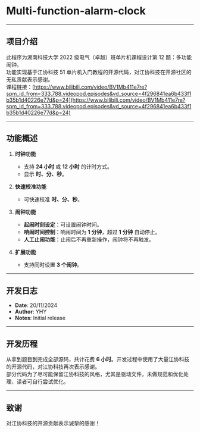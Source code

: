 # Multi-function-alarm-clock

---

## 项目介绍

此程序为湖南科技大学 2022 级电气（卓越）班单片机课程设计第 12 题：多功能闹钟。  
功能实现基于江协科技 51 单片机入门教程的开源代码，对江协科技在开源社区的无私贡献表示感谢。  
课程链接：[https://www.bilibili.com/video/BV1Mb411e7re?spm_id_from=333.788.videopod.episodes&vd_source=4f296841ea6b433f1b35b1d40226e77d&p=24](https://www.bilibili.com/video/BV1Mb411e7re?spm_id_from=333.788.videopod.episodes&vd_source=4f296841ea6b433f1b35b1d40226e77d&p=24)  

---

## 功能概述

1. **时钟功能**  
   - 支持 **24 小时** 或 **12 小时** 的计时方式。  
   - 显示 **时、分、秒**。

2. **快速校准功能**  
   - 可快速校准 **时、分、秒**。

3. **闹钟功能**  
   - **起闹时刻设定**：可设置闹钟时间。  
   - **响闹时间控制**：响闹时间为 **1 分钟**，超过 **1 分钟** 自动停止。  
   - **人工止闹功能**：止闹后不再重新操作，闹钟将不再触发。

4. **扩展功能**  
   - 支持同时设置 **3 个闹钟**。

---

## 开发日志

- **Date**: 20/11/2024  
- **Author**: YHY  
- **Notes**: Initial release  

---

## 开发历程

从拿到题目到完成全部源码，共计花费 **6 小时**。开发过程中使用了大量江协科技的开源代码，对江协科技再次表示感谢。  
部分代码为了尽可能保留江协科技的风格，尤其是驱动文件，未做规范和优化处理，读者可自行尝试优化。

---

## 致谢

对江协科技的开源贡献表示诚挚的感谢！
